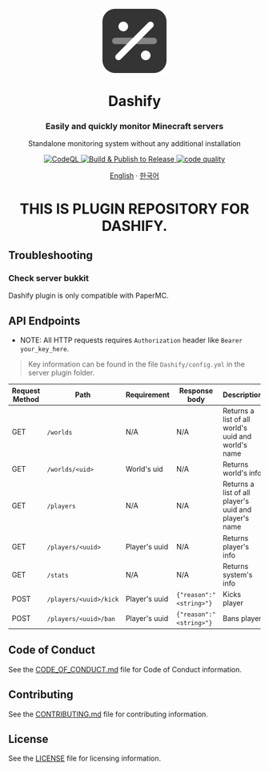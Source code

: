 <p align="center">
  <img width="128" align="center" src="https://github.com/MC-Dashify/plugin/blob/master/.github/assets/logo-512.png">
</p>
<h1 align="center">Dashify</h1>
<h3 align="center">Easily and quickly monitor Minecraft servers</h3>
<p align="center">Standalone monitoring system without any additional installation</p>
<p align="center">
  <a href="https://github.com/MC-Dashify/plugin/actions/workflows/codeql.yml">
    <img src="https://github.com/MC-Dashify/plugin/actions/workflows/codeql.yml/badge.svg" alt="CodeQL" />
  </a>  
  <a href="https://github.com/MC-Dashify/plugin/actions/workflows/main.yml">
    <img src="https://github.com/MC-Dashify/plugin/actions/workflows/main.yml/badge.svg" alt="Build & Publish to Release" />
  </a>
  <a href="https://app.codacy.com/gh/MC-Dashify/plugin/dashboard?utm_source=gh&utm_medium=referral&utm_content=&utm_campaign=Badge_grade"><img src="https://app.codacy.com/project/badge/Grade/f0e17e2ea7184420b0e8998e0cafd27d" alt="code quality"/></a>
</p>

<p align="center"><a href="https://github.com/MC-Dashify/plugin/blob/master/README.md">English</a> · <a href="https://github.com/MC-Dashify/plugin/blob/master/.github/documents/README.ko_KR.md">한국어</a></p>

<h1 align="center">THIS IS PLUGIN REPOSITORY FOR DASHIFY.</h1>

## Troubleshooting

### Check server bukkit
Dashify plugin is only compatible with PaperMC.

## API Endpoints

-   NOTE: All HTTP requests requires `Authorization` header like `Bearer your_key_here`.
  >   Key information can be found in the file `Dashify/config.yml` in the server plugin folder.

| Request Method | Path                   | Requirement   | Response body           | Description                                           |
|----------------|------------------------|---------------|-------------------------|-------------------------------------------------------|
| GET            | `/worlds`              | N/A           | N/A                     | Returns a list of all world's uuid and world's name   |
| GET            | `/worlds/<uid>`        | World's uid   | N/A                     | Returns world's info                                  |
| GET            | `/players`             | N/A           | N/A                     | Returns a list of all player's uuid and player's name |
| GET            | `/players/<uuid>`      | Player's uuid | N/A                     | Returns player's info                                 |
| GET            | `/stats`               | N/A           | N/A                     | Returns system's info                                 |
| POST           | `/players/<uuid>/kick` | Player's uuid | `{"reason":"<string>"}` | Kicks player                                          |
| POST           | `/players/<uuid>/ban`  | Player's uuid | `{"reason":"<string>"}` | Bans player                                           |

## Code of Conduct

See the [CODE_OF_CONDUCT.md](https://github.com/MC-Dashify/plugin/blob/master/CODE_OF_CONDUCT.md) file for Code of Conduct information.

## Contributing

See the [CONTRIBUTING.md](https://github.com/MC-Dashify/plugin/blob/master/CONTRIBUTING.md) file for contributing information.

## License

See the [LICENSE](https://github.com/MC-Dashify/plugin/blob/master/LICENSE) file for licensing information.
